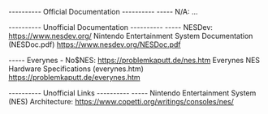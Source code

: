 ---------- Official Documentation ----------
----- N/A:
...

---------- Unofficial Documentation ----------
----- NESDev:
https://www.nesdev.org/
    Nintendo Entertainment System Documentation (NESDoc.pdf)
    https://www.nesdev.org/NESDoc.pdf

----- Everynes - No$NES:
https://problemkaputt.de/nes.htm
    Everynes NES Hardware Specifications (everynes.htm)
    https://problemkaputt.de/everynes.htm

---------- Unofficial Links ----------
----- Nintendo Entertainment System (NES) Architecture:
https://www.copetti.org/writings/consoles/nes/

